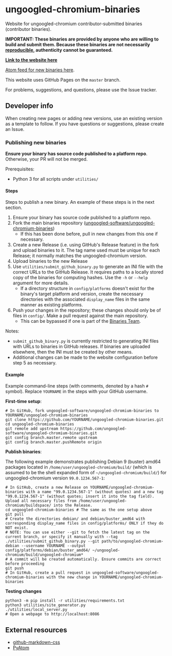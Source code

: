 # ungoogled-chromium-binaries

Website for ungoogled-chromium contributor-submitted binaries (contributor binaries).

**IMPORTANT: These binaries are provided by anyone who are willing to build and submit them. Because these binaries are not necessarily [reproducible](https://reproducible-builds.org/), authenticity cannot be guaranteed.**

[**Link to the website here**](//ungoogled-software.github.io/ungoogled-chromium-binaries/)

[Atom feed for new binaries here](https://ungoogled-software.github.io/ungoogled-chromium-binaries/feed.xml).

This website uses GitHub Pages on the `master` branch.

For problems, suggestions, and questions, please use the Issue tracker.

## Developer info

When creating new pages or adding new versions, use an existing version as a template to follow. If you have questions or suggestions, please create an Issue.

### Publishing new binaries

**Ensure your binary has source code published to a platform repo**. Otherwise, your PR will not be merged.

Prerequisites:
* Python 3 for all scripts under `utilities/`

#### Steps

Steps to publish a new binary. An example of these steps is in the next section.

1. Ensure your binary has source code published to a platform repo.
2. Fork the main binaries repository ([ungoogled-software/ungoogled-chromium-binaries](//github.com/ungoogled-software/ungoogled-chromium-binaries))
    * If this has been done before, pull in new changes from this one if necessary.
3. Create a new Release (i.e. using GitHub's Release feature) in the fork and upload binaries to it. The tag name used must be unique for each Release; it normally matches the ungoogled-chromium version.
4. Upload binaries to the new Release
5. Use `utilities/submit_github_binary.py` to generate an INI file with the correct URLs to the GitHub Release. It requires paths to a locally stored copy of the binaries for computing hashes. Use the `-h` or `--help` argument for more details.
    * If a directory structure in `config/platforms` doesn't exist for the binary's target platform and version, create the necessary directories with the associated `display_name` files in the same manner as existing platforms.
6. Push your changes in the repository; these changes should only be of files in `config/`. Make a pull request against the main repository.
    * This can be bypassed if one is part of the [Binaries Team](//github.com/orgs/ungoogled-software/teams/binaries-team).

Notes:

* `submit_github_binary.py` is currently restricted to generating INI files with URLs to binaries in GitHub releases. If binaries are uploaded elsewhere, then the INI must be created by other means.
* Additional changes can be made to the website configuration before step 5 as necessary.

#### Example

Example command-line steps (with comments, denoted by a hash `#` symbol). Replace `YOURNAME` in the steps with your GitHub username.

**First-time setup**:

```
# In GitHub, fork ungoogled-software/ungoogled-chromium-binaries to YOURNAME/ungoogled-chromium-binaries
git clone https://github.com/YOURNAME/ungoogled-chromium-binaries.git
cd ungoogled-chromium-binaries
git remote add upstream https://github.com/ungoogled-software/ungoogled-chromium-binaries.git
git config branch.master.remote upstream
git config branch.master.pushRemote origin
```

**Publish binaries**:

The following example demonstrates publishing Debian 9 (buster) amd64 packages located in `/home/user/ungoogled-chromium/build/` (which is assumed to be the shell expanded form of `~/ungoogled-chromium/build/`) for ungoogled-chromium version `99.0.1234.567-1`:

```
# In GitHub, create a new Release on YOURNAME/ungoogled-chromium-binaries with a name "99.0.1234.567-1" (without quotes) and a new tag "99.0.1234.567-1" (without quotes; insert it into the tag field). Upload all necessary files from /home/user/ungoogled-chromium/buildspace/ into the Release.
cd ungoogled-chromium-binaries # The same as the one setup above
git pull
# Create the directories debian/ and debian/buster_amd64 with corresponding display_name files in config/platforms/ ONLY if they do NOT exist.
# NOTE: You can use either --git to fetch the latest tag on the current branch, or specify it manually with --tag
./utilities/submit_github_binary.py --git path/to/ungoogled-chromium-debian --username YOURNAME --output config/platforms/debian/buster_amd64/ ~/ungoogled-chromium/build/ungoogled-chromium*
# A commit will be created automatically. Ensure commits are correct before proceeding
git push
# In GitHub, create a pull request in ungoogled-software/ungoogled-chromium-binaries with the new change in YOURNAME/ungoogled-chromium-binaries
```

**Testing changes**

```
python3 -m pip install -r utilities/requirements.txt
python3 utilities/site_generator.py
./utilities/local_server.py
# Open a webpage to http://localhost:8086
```

## External resources

* [github-markdown-css](//github.com/sindresorhus/github-markdown-css)
* [PyAtom](//github.com/sramana/pyatom)
